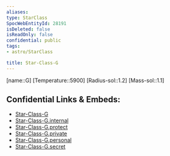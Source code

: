 ```yaml
---
aliases: 
type: StarClass
SpocWebEntityId: 28191
isDeleted: false
isReadOnly: false
confidential: public
tags:
- astro/StarClass

title: Star-Class-G
---
```

[name::G]
[Temperature::5900]
[Radius-sol::1.2]
[Mass-sol::1.1]




## Confidential Links & Embeds: 
- [Star-Class-G](../../../_public/astro/Class/Star-Class-G.md) 
- [Star-Class-G.internal](../../../_internal/astro/Class/Star-Class-G.internal.md) 
- [Star-Class-G.protect](../../../_protect/astro/Class/Star-Class-G.protect.md) 
- [Star-Class-G.private](../../../_private/astro/Class/Star-Class-G.private.md) 
- [Star-Class-G.personal](../../../_personal/astro/Class/Star-Class-G.personal.md) 
- [Star-Class-G.secret](../../../_secret/astro/Class/Star-Class-G.secret.md)

